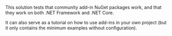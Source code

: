 This solution tests that community add-in NuGet packages work, and that they work on both .NET Framework and .NET Core.

It can also serve as a tutorial on how to use add-ins in your own project (but it only contains the minimum examples without configuration).

